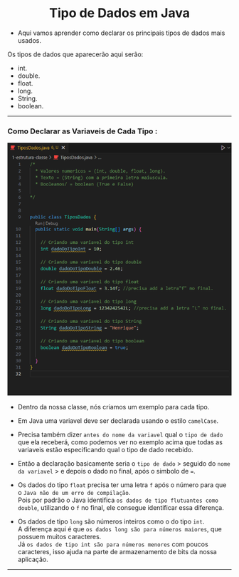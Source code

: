 <h1 align="center">Tipo de Dados em Java</h1>

  - Aqui vamos aprender como declarar os principais tipos de dados mais usados.

  Os tipos de dados que aparecerão aqui serão:
  - int.
  - double.
  - float.
  - long.
  - String.
  - boolean.

___
<h3>Como Declarar as Variaveis de Cada Tipo :</h3>
  <img src="2-tipos-dados/img/2-tipos-dados-java.png">

  - Dentro da nossa classe, nós criamos um exemplo para cada tipo.

  - Em Java uma variavel deve ser declarada usando o estilo ``camelCase``.

  - Precisa também dizer ``antes do nome da variavel`` qual o ``tipo de dado`` que ela receberá, como podemos ver no exemplo acima que todas as variaveis estão especificando qual o tipo de dado recebido.

  - Então a declaração basicamente seria o ``tipo de dado`` > seguido do ``nome da variavel`` > e depois o dado no final, após o simbolo de ``=``.

  - Os dados do tipo ``float`` precisa ter uma letra ``f`` após o número para que o ``Java não de um erro de compilação``.<br> 
  Pois por padrão o Java identifica ``os dados de tipo flutuantes como double``, utilizando o ``f`` no final, ele consegue identificar essa diferença.

  - Os dados de tipo ``long`` são números inteiros como o do tipo ``int``.<br>
  A diferença aqui é que ``os dados long são para números maiores``, que possuem muitos caracteres. <br>
  Já ``os dados de tipo int são para números menores`` com poucos caracteres, isso ajuda na parte de armazenamento de bits da nossa aplicação.

___

